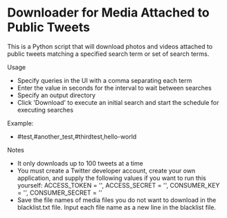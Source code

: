 # Downloader for Media Attached to Public Tweets

This is a Python script that will download photos and videos attached to public tweets matching a specified search term or set of search terms. 

Usage
* Specify queries in the UI with a comma separating each term
* Enter the value in seconds for the interval to wait between searches
* Specify an output directory
* Click 'Download' to execute an initial search and start the schedule for executing searches

Example:
* #test,#another_test,#thirdtest,hello-world

Notes
* It only downloads up to 100 tweets at a time
* You must create a Twitter developer account, create your own application, and supply the following values if you want to run this yourself: ACCESS_TOKEN = '', ACCESS_SECRET = '', CONSUMER_KEY = '', CONSUMER_SECRET = ''
* Save the file names of media files you do not want to download in the blacklist.txt file. Input each file name as a new line in the blacklist file.
